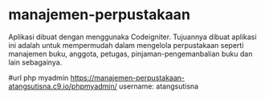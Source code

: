 # manajemen-perpustakaan
Aplikasi dibuat dengan menggunaka Codeigniter. Tujuannya dibuat aplikasi ini adalah untuk mempermudah dalam mengelola perpustakaan seperti manajemen buku, anggota, petugas,  pinjaman-pengemanbalian buku dan lain sebagainya.

#url php myadmin
https://manajemen-perpustakaan-atangsutisna.c9.io/phpmyadmin/
username: atangsutisna
